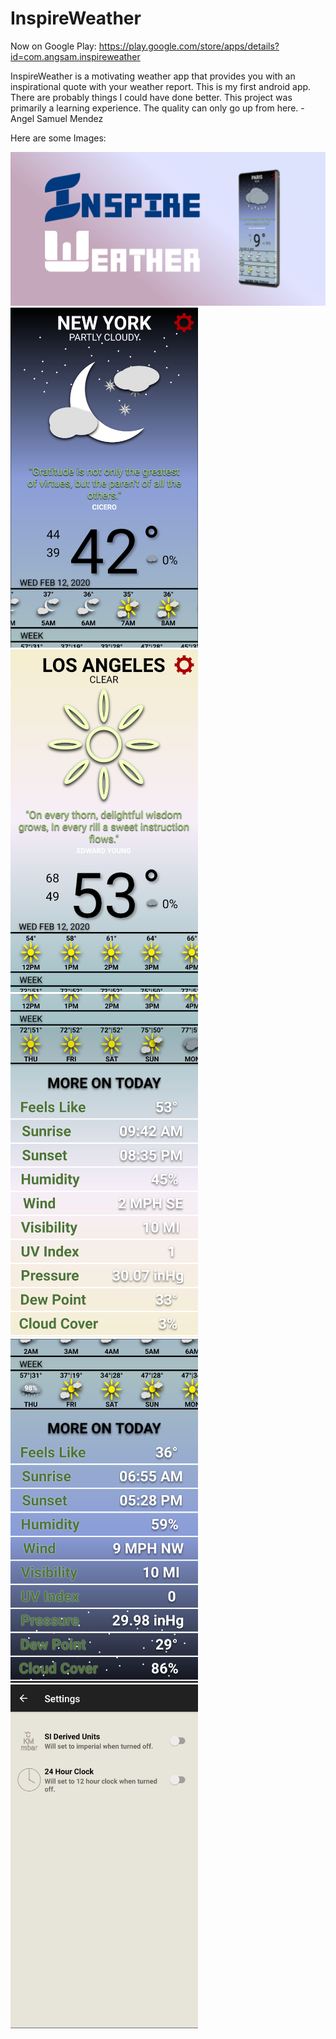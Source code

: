 # InspireWeather

Now on Google Play: https://play.google.com/store/apps/details?id=com.angsam.inspireweather

InspireWeather is a motivating weather app that provides you with an inspirational quote with your weather report.
This is my first android app. There are probably things I could have done better. This project was primarily a learning experience. The quality can only go up from here. - Angel Samuel Mendez

Here are some Images:

<img src = "/images/InspireWeather.png" width = 700 > 
<img src = "/images/inspireweatherangsam1.png" width = 300 >
<img src = "/images/inspireweatherdetails2angsam.png" width = 300 >
<img src = "/images/inspireweatherangsam2.png" width = 300 > <img src = "/images/inspireweatherdetails1angsam.png" width = 300 >
<img src = "/images/inspireweathersettingsangsam.png" width = 300 >
